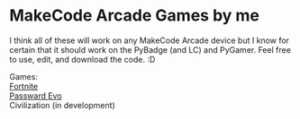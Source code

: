 # MakeCode Arcade Games by me
  
I think all of these will work on any MakeCode Arcade device but I know for certain that it should work on the PyBadge (and LC) and PyGamer. Feel free to use, edit, and download the code. :D  
  
Games:  
[Fortnite](/arcade-Fortnite.uf2)  
[Passward Evo](/arcade-Passward-Evo.uf2)  
Civilization (in development)  
